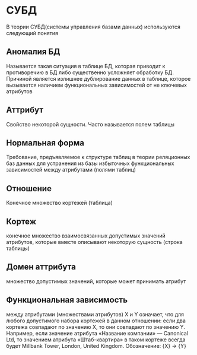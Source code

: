 # СУБД

В теории СУБД(системы управления базами данных) используются следующий понятия

## Аномалия БД

Называется такая ситуация в таблице БД, которая приводит к противоречию в БД либо существенно усложняет обработку БД. Причиной является излишнее дублирование данных в таблице, которое вызывается наличием функциональных зависимостей от не ключевых атрибутов

## Аттрибут

Свойство некоторой сущности. Часто называется полем таблицы

## Нормальная форма

Требование, предъявляемое к структуре таблиц в теории реляционных баз данных для устранения из базы избыточных функциональных зависимостей между атрибутами (полями таблиц)

## Отношение

Конечное множество кортежей (таблица)

## Кортеж

конечное множество взаимосвязанных допустимых значений атрибутов, которые вместе описывают некоторую сущность (строка таблицы)

## Домен аттрибута

множество допустимых значений, которые может принимать атрибут

## Функциональная зависимость 

между атрибутами (множествами атрибутов) X и Y означает, что для любого допустимого набора кортежей в данном отношении: если два кортежа совпадают по значению X, то они совпадают по значению Y. Например, если значение атрибута «Название компании» — Canonical Ltd, то значением атрибута «Штаб-квартира» в таком кортеже всегда будет Millbank Tower, London, United Kingdom. Обозначение: {X} -> {Y}

